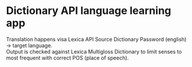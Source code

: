 ﻿# Dictionary API language learning app

Translation happens visa Lexica API
Source Dictionary Password (english) &rarr; target language. </br>
Output is checked against Lexica Multigloss Dictionary to limit senses to most frequent with correct POS (place of speech).
